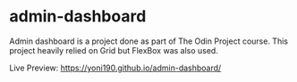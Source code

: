 # admin-dashboard
Admin dashboard is a project done as part of The Odin Project course. This project heavily relied on Grid but FlexBox was also used.

Live Preview: https://yoni190.github.io/admin-dashboard/